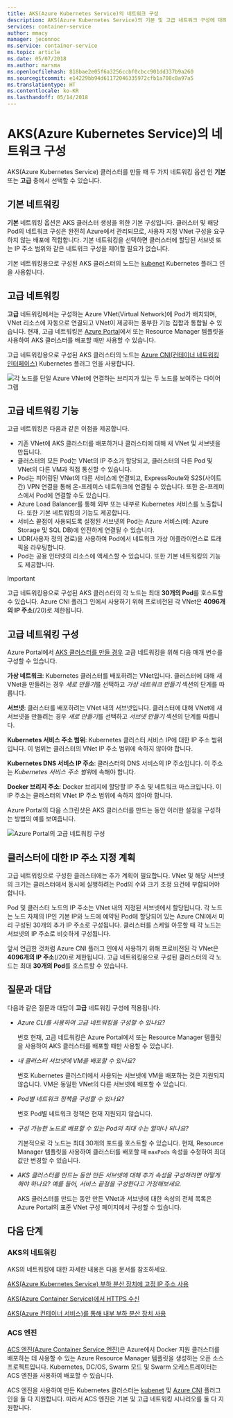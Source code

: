```yaml
---
title: AKS(Azure Kubernetes Service)의 네트워크 구성
description: AKS(Azure Kubernetes Service)의 기본 및 고급 네트워크 구성에 대해 알아봅니다.
services: container-service
author: mmacy
manager: jeconnoc
ms.service: container-service
ms.topic: article
ms.date: 05/07/2018
ms.author: marsma
ms.openlocfilehash: 818bae2e05f6a3256ccbf0cbcc901dd337b9a260
ms.sourcegitcommit: e14229bb94d61172046335972cfb1a708c8a97a5
ms.translationtype: HT
ms.contentlocale: ko-KR
ms.lasthandoff: 05/14/2018
---
```

# <a name="network-configuration-in-azure-kubernetes-service-aks"></a>AKS(Azure Kubernetes Service)의 네트워크 구성

AKS(Azure Kubernetes Service) 클러스터를 만들 때 두 가지 네트워킹 옵션 인 **기본** 또는 **고급** 중에서 선택할 수 있습니다.

## <a name="basic-networking"></a>기본 네트워킹

**기본** 네트워킹 옵션은 AKS 클러스터 생성을 위한 기본 구성입니다. 클러스터 및 해당 Pod의 네트워크 구성은 완전히 Azure에서 관리되므로, 사용자 지정 VNet 구성을 요구하지 않는 배포에 적합합니다. 기본 네트워킹을 선택하면 클러스터에 할당된 서브넷 또는 IP 주소 범위와 같은 네트워크 구성을 제어할 필요가 없습니다.

기본 네트워킹용으로 구성된 AKS 클러스터의 노드는 [kubenet][kubenet] Kubernetes 플러그 인을 사용합니다.

## <a name="advanced-networking"></a>고급 네트워킹

**고급** 네트워킹에서는 구성하는 Azure VNet(Virtual Network)에 Pod가 배치되며, VNet 리소스에 자동으로 연결되고 VNet이 제공하는 풍부한 기능 집합과 통합될 수 있습니다.
현재, 고급 네트워킹은 [Azure Portal][portal]에서 또는 Resource Manager 템플릿을 사용하여 AKS 클러스터를 배포할 때만 사용할 수 있습니다.

고급 네트워킹용으로 구성된 AKS 클러스터의 노드는 [Azure CNI(컨테이너 네트워킹 인터페이스)][cni-networking] Kubernetes 플러그 인을 사용합니다.

![각 노드를 단일 Azure VNet에 연결하는 브리지가 있는 두 노드를 보여주는 다이어그램][advanced-networking-diagram-01]

## <a name="advanced-networking-features"></a>고급 네트워킹 기능

고급 네트워킹은 다음과 같은 이점을 제공합니다.

* 기존 VNet에 AKS 클러스터를 배포하거나 클러스터에 대해 새 VNet 및 서브넷을 만듭니다.
* 클러스터의 모든 Pod는 VNet의 IP 주소가 할당되고, 클러스터의 다른 Pod 및 VNet의 다른 VM과 직접 통신할 수 있습니다.
* Pod는 피어링된 VNet의 다른 서비스에 연결되고, ExpressRoute와 S2S(사이트 간) VPN 연결을 통해 온-프레미스 네트워크에 연결될 수 있습니다. 또한 온-프레미스에서 Pod에 연결할 수도 있습니다.
* Azure Load Balancer를 통해 외부 또는 내부로 Kubernetes 서비스를 노출합니다. 또한 기본 네트워킹의 기능도 제공합니다.
* 서비스 끝점이 사용되도록 설정된 서브넷의 Pod는 Azure 서비스(예: Azure Storage 및 SQL DB)에 안전하게 연결될 수 있습니다.
* UDR(사용자 정의 경로)을 사용하여 Pod에서 네트워크 가상 어플라이언스로 트래픽을 라우팅합니다.
* Pod는 공용 인터넷의 리소스에 액세스할 수 있습니다. 또한 기본 네트워킹의 기능도 제공합니다.

> [!IMPORTANT]
> 고급 네트워킹용으로 구성된 AKS 클러스터의 각 노드는 최대 **30개의 Pod**를 호스트할 수 있습니다. Azure CNI 플러그 인에서 사용하기 위해 프로비전된 각 VNet은 **4096개의 IP 주소**(/20)로 제한됩니다.

## <a name="configure-advanced-networking"></a>고급 네트워킹 구성

Azure Portal에서 [AKS 클러스터를 만들 경우](kubernetes-walkthrough-portal.md) 고급 네트워킹을 위해 다음 매개 변수를 구성할 수 있습니다.

**가상 네트워크**: Kubernetes 클러스터를 배포하려는 VNet입니다. 클러스터에 대해 새 VNet을 만들려는 경우 *새로 만들기*를 선택하고 *가상 네트워크 만들기* 섹션의 단계를 따릅니다.

**서브넷**: 클러스터를 배포하려는 VNet 내의 서브넷입니다. 클러스터에 대해 VNet에 새 서브넷을 만들려는 경우 *새로 만들기*를 선택하고 *서브넷 만들기* 섹션의 단계를 따릅니다.

**Kubernetes 서비스 주소 범위**: Kubernetes 클러스터 서비스 IP에 대한 IP 주소 범위입니다. 이 범위는 클러스터의 VNet IP 주소 범위에 속하지 않아야 합니다.

**Kubernetes DNS 서비스 IP 주소**: 클러스터의 DNS 서비스의 IP 주소입니다. 이 주소는 *Kubernetes 서비스 주소 범위*에 속해야 합니다.

**Docker 브리지 주소**: Docker 브리지에 할당할 IP 주소 및 네트워크 마스크입니다. 이 IP 주소는 클러스터의 VNet IP 주소 범위에 속하지 않아야 합니다.

Azure Portal의 다음 스크린샷은 AKS 클러스터를 만드는 동안 이러한 설정을 구성하는 방법의 예를 보여줍니다.

![Azure Portal의 고급 네트워킹 구성][portal-01-networking-advanced]

## <a name="plan-ip-addressing-for-your-cluster"></a>클러스터에 대한 IP 주소 지정 계획

고급 네트워킹으로 구성한 클러스터에는 추가 계획이 필요합니다. VNet 및 해당 서브넷의 크기는 클러스터에서 동시에 실행하려는 Pod의 수와 크기 조정 요건에 부합되어야 합니다.

Pod 및 클러스터 노드의 IP 주소는 VNet 내의 지정된 서브넷에서 할당됩니다. 각 노드는 노드 자체의 IP인 기본 IP와 노드에 예약된 Pod에 할당되어 있는 Azure CNI에서 미리 구성된 30개의 추가 IP 주소로 구성됩니다. 클러스터를 스케일 아웃할 때 각 노드는 서브넷의 IP 주소로 비슷하게 구성됩니다.

앞서 언급한 것처럼 Azure CNI 플러그 인에서 사용하기 위해 프로비전된 각 VNet은 **4096개의 IP 주소**(/20)로 제한됩니다. 고급 네트워킹용으로 구성된 클러스터의 각 노드는 최대 **30개의 Pod**를 호스트할 수 있습니다.

## <a name="frequently-asked-questions"></a>질문과 대답

다음과 같은 질문과 대답이 **고급** 네트워킹 구성에 적용됩니다.

* *Azure CLI를 사용하여 고급 네트워킹을 구성할 수 있나요?*

  번호 현재, 고급 네트워킹은 Azure Portal에서 또는 Resource Manager 템플릿을 사용하여 AKS 클러스터를 배포할 때만 사용할 수 있습니다.

* *내 클러스터 서브넷에 VM을 배포할 수 있나요?*

  번호 Kubernetes 클러스터에서 사용되는 서브넷에 VM을 배포하는 것은 지원되지 않습니다. VM은 동일한 VNet의 다른 서브넷에 배포할 수 있습니다.

* *Pod별 네트워크 정책을 구성할 수 있나요?*

  번호 Pod별 네트워크 정책은 현재 지원되지 않습니다.

* *구성 가능한 노드로 배포할 수 있는 Pod의 최대 수는 얼마나 되나요?*

  기본적으로 각 노드는 최대 30개의 포드를 호스트할 수 있습니다. 현재, Resource Manager 템플릿을 사용하여 클러스터를 배포할 때 `maxPods` 속성을 수정하여 최대값만 변경할 수 있습니다.

* *AKS 클러스터를 만드는 동안 만든 서브넷에 대해 추가 속성을 구성하려면 어떻게 해야 하나요? 예를 들어, 서비스 끝점을 구성한다고 가정해보세요.*

  AKS 클러스터를 만드는 동안 만든 VNet과 서브넷에 대한 속성의 전체 목록은 Azure Portal의 표준 VNet 구성 페이지에서 구성할 수 있습니다.

## <a name="next-steps"></a>다음 단계

### <a name="networking-in-aks"></a>AKS의 네트워킹

AKS의 네트워킹에 대한 자세한 내용은 다음 문서를 참조하세요.

[AKS(Azure Kubernetes Service) 부하 분산 장치에 고정 IP 주소 사용](static-ip.md)

[AKS(Azure Container Service)에서 HTTPS 수신](ingress.md)

[AKS(Azure 컨테이너 서비스)를 통해 내부 부하 분산 장치 사용](internal-lb.md)

### <a name="acs-engine"></a>ACS 엔진

[ACS 엔진(Azure Container Service 엔진)][acs-engine]은 Azure에서 Docker 지원 클러스터를 배포하는 데 사용할 수 있는 Azure Resource Manager 템플릿을 생성하는 오픈 소스 프로젝트입니다. Kubernetes, DC/OS, Swarm 모드 및 Swarm 오케스트레이터는 ACS 엔진을 사용하여 배포할 수 있습니다.

ACS 엔진을 사용하여 만든 Kubernetes 클러스터는 [kubenet][kubenet] 및 [Azure CNI][cni-networking] 플러그 인을 둘 다 지원합니다. 따라서 ACS 엔진은 기본 및 고급 네트워킹 시나리오를 둘 다 지원합니다.

<!-- IMAGES -->
[advanced-networking-diagram-01]: ./media/networking-overview/advanced-networking-diagram-01.png
[portal-01-networking-advanced]: ./media/networking-overview/portal-01-networking-advanced.png

<!-- LINKS - External -->
[acs-engine]: https://github.com/Azure/acs-engine
[cni-networking]: https://github.com/Azure/azure-container-networking/blob/master/docs/cni.md
[kubenet]: https://kubernetes.io/docs/concepts/cluster-administration/network-plugins/#kubenet
[portal]: https://portal.azure.com

<!-- LINKS - Internal -->
[aks-ssh]: aks-ssh.md

